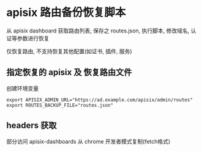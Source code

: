 # apisix 路由备份恢复脚本

从 apisix dashboard 获取路由列表, 保存之 routes.json, 执行脚本, 修改域名, 认证等参数进行恢复

仅恢复路由, 不支持恢复其他配置(如证书, 插件, 服务)

## 指定恢复的 apisix 及 恢复路由文件

创建环境变量

```
export APISIX_ADMIN_URL="https://ad.example.com/apisix/admin/routes"
export ROUTES_BACKUP_FILE="routes.json"
```

## headers 获取

部分访问 apisix-dashboards 从 chrome 开发者模式复制(fetch格式)
